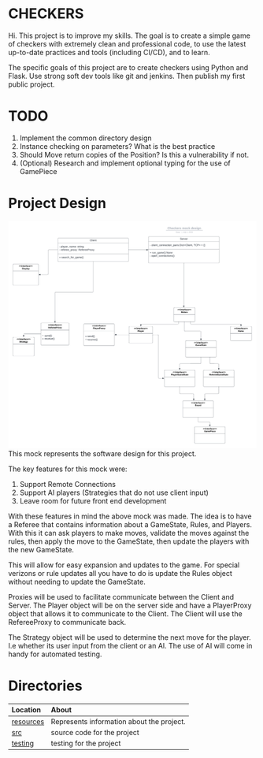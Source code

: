 # CHECKERS


Hi. This project is to improve my skills. The goal is to create a simple game of checkers with extremely clean and professional code, to use the latest up-to-date practices and tools (including CI/CD), and to learn.

The specific goals of this project are to create checkers using Python and Flask. Use strong soft dev tools like git and jenkins. Then publish my first public project.

# TODO

1. Implement the common directory design
2. Instance checking on parameters? What is the best practice
3. Should Move return copies of the Position? Is this a vulnerability if not.
4. (Optional) Research and implement optional typing for the use of GamePiece

# Project Design

![Fig project_wide_mock.png](./resources/UML_diagrams/project_wide_mock.png)
This mock represents the software design for this project. 

The key features for this mock were:
1. Support Remote Connections
2. Support AI players (Strategies that do not use client input)
3. Leave room for future front end development

With these features in mind the above mock was made. The idea is to have a Referee that contains information about a GameState, Rules, and Players. With this it can ask players to make moves, validate the moves against the rules, then apply the move to the GameState, then update the players with the new GameState. 

This will allow for easy expansion and updates to the game. For special verizons or rule updates all you have to do is update the Rules object without needing to update the GameState. 

Proxies will be used to facilitate communicate between the Client and Server. The Player object will be on the server side and have a PlayerProxy object that allows it to communicate to the Client. The Client will use the RefereeProxy to communicate back. 

The Strategy object will be used to determine the next move for the player. I.e whether its user input from the client or an AI. The use of AI will come in handy for automated testing.


# Directories

|   Location     |   About   |
|   :---         |   :---     |
| [resources](./resources/README.md) | Represents information about the project.
| [src](./src/README.md) | source code for the project |
| [testing](./testing/README.md) | testing for the project |